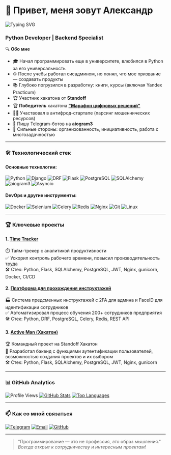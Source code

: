 # 👋 Привет, меня зовут Александр 

![Typing SVG](https://readme-typing-svg.demolab.com?font=Fira+Code&pause=1000&color=22F729&width=435&lines=Python+Developer;Django+Specialist;REST+API+Creator;Anti-Fraud+Enthusiast)

### Python Developer | Backend Specialist 

🔍 **Обо мне**   
- 🎓 Начал программировать еще в университете, влюбился в Python за его универсальность
- ⚙️ После учебы работал сисадмином, но понял, что мое призвание — создавать продукты
- 📚 Глубоко погрузился в разработку: книги, курсы (включая Yandex Practicum)
- 🏆 Участник хакатона от **Standoff**
- 🏆 **Победитель** хакатона [**"Марафон цифровых решений"**](https://github.com/seva123321/Instruction)
- 🕵️‍♂️ Участвовал в антифрод-стартапе (парсинг мошеннических ресурсов)
- 🤖 Пишу Telegram-ботов на **aiogram3**
- 🧠 Сильные стороны: организованность, инициативность, работа с многозадачностью

---

### 🛠 Технологический стек

#### Основные технологии:
![Python](https://img.shields.io/badge/Python-3776AB?style=for-the-badge&logo=python&logoColor=white)
![Django](https://img.shields.io/badge/Django-092E20?style=for-the-badge&logo=django&logoColor=white)
![DRF](https://img.shields.io/badge/DRF-ff1709?style=for-the-badge&logo=django&logoColor=white)
![Flask](https://img.shields.io/badge/Flask-000000?style=for-the-badge&logo=flask&logoColor=white)
![PostgreSQL](https://img.shields.io/badge/PostgreSQL-316192?style=for-the-badge&logo=postgresql&logoColor=white)
![SQLAlchemy](https://img.shields.io/badge/SQLAlchemy-1C1C1C?style=for-the-badge&logo=python&logoColor=white)
![aiogram3](https://img.shields.io/badge/Aiogram3-2CA5E0?style=for-the-badge&logo=telegram&logoColor=white)
![Asyncio](https://img.shields.io/badge/Asyncio-3776AB?style=for-the-badge&logo=python&logoColor=white)


#### DevOps и другие инструменты:
![Docker](https://img.shields.io/badge/Docker-2496ED?style=for-the-badge&logo=docker&logoColor=white)
![Selenium](https://img.shields.io/badge/Selenium-43B02A?style=for-the-badge&logo=selenium&logoColor=white)
![Celery](https://img.shields.io/badge/Celery-37814A?style=for-the-badge&logo=celery&logoColor=white)
![Redis](https://img.shields.io/badge/Redis-DC382D?style=for-the-badge&logo=redis&logoColor=white)
![Nginx](https://img.shields.io/badge/Nginx-009639?style=for-the-badge&logo=nginx&logoColor=white)
![Git](https://img.shields.io/badge/Git-F05032?style=for-the-badge&logo=git&logoColor=white)
![Linux](https://img.shields.io/badge/Linux-FCC624?style=for-the-badge&logo=linux&logoColor=black)

---

### 🏆 Ключевые проекты

#### 1. [Time Tracker](https://github.com/nepa27/time_tracker) 
⏱️ Тайм-трекер с аналитикой продуктивности       
✅ Ускорил контроль рабочего времени, повысил производительность труда     
🛠️ Стек: Python, Flask, SQLAlchemy, PostgreSQL, JWT, Nginx, gunicorn, Docker, CI/CD   

#### 2. [Платформа для прохождения инструктажей](https://github.com/seva123321/Instruction) 
🏭 Система предсменных инструктажей с 2FA для админа и FaceID для идентификации сотрудников  
✅ Автоматизировал процесс обучения 200+ сотрудников предприятия  
🛠️ Стек: Python, DRF, PostgreSQL, Celery, Redis, REST API  

#### 3. [Active Man (Хакатон)](https://github.com/Loftven/active_man) 
🏆 Командный проект на Standoff Хакатон  
🚀 Разработал бэкенд с функциями аутентификации пользователей, возможностью создания проектов и
их выбором    
🛠️ Стек: Python, Flask, SQLAlchemy, PostgreSQL, JWT, Nginx, gunicorn 

---

### 📊 GitHub Analytics
![Profile Views](https://komarev.com/ghpvc/?username=nepa27&color=blueviolet&style=flat-square)
[![GitHub Stats](https://github-readme-stats.vercel.app/api?username=nepa27&show_icons=true&theme=radical)](https://github.com/nepa27)
[![Top Languages](https://github-readme-stats.vercel.app/api/top-langs/?username=nepa27&layout=compact&theme=radical)](https://github.com/nepa27)

---

### 📫 Как со мной связаться

[![Telegram](https://img.shields.io/badge/Написать_в_Telegram-2CA5E0?style=for-the-badge&logo=telegram&logoColor=white)](https://t.me/nepa27)
[![Email](https://img.shields.io/badge/Email_меня-D14836?style=for-the-badge&logo=gmail&logoColor=white)](mailto:aleksandrnahimov@yandex.ru)
[![GitHub](https://img.shields.io/badge/Мой_GitHub-100000?style=for-the-badge&logo=github&logoColor=white)](https://github.com/nepa27)

---

> "Программирование — это не профессия, это образ мышления."  
> *Всегда открыт к сотрудничеству и интересным проектам!*
